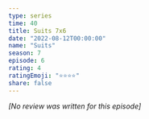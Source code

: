 ```yaml
---
type: series
time: 40
title: Suits 7x6
date: "2022-08-12T00:00:00"
name: "Suits"
season: 7
episode: 6
rating: 4
ratingEmoji: "⭐️⭐️⭐️⭐️"
share: false
---
```


_[No review was written for this episode]_
